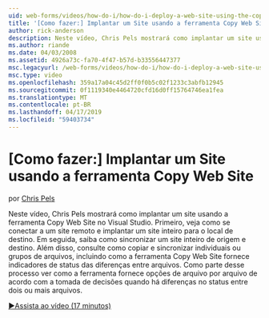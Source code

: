 ```yaml
---
uid: web-forms/videos/how-do-i/how-do-i-deploy-a-web-site-using-the-copy-web-site-tool
title: '[Como fazer:] Implantar um Site usando a ferramenta Copy Web Site | Microsoft Docs'
author: rick-anderson
description: Neste vídeo, Chris Pels mostrará como implantar um site usando a ferramenta Copy Web Site no Visual Studio. Primeiro veja como se conectar a um site remoto e...
ms.author: riande
ms.date: 04/03/2008
ms.assetid: 4926a73c-fa70-4f47-b57d-b33556447377
msc.legacyurl: /web-forms/videos/how-do-i/how-do-i-deploy-a-web-site-using-the-copy-web-site-tool
msc.type: video
ms.openlocfilehash: 359a17a04c45d2ff0f0b5c02f1233c3abfb12945
ms.sourcegitcommit: 0f1119340e4464720cfd16d0ff15764746ea1fea
ms.translationtype: MT
ms.contentlocale: pt-BR
ms.lasthandoff: 04/17/2019
ms.locfileid: "59403734"
---
```

# <a name="how-do-i-deploy-a-web-site-using-the-copy-web-site-tool"></a>[Como fazer:] Implantar um Site usando a ferramenta Copy Web Site

por [Chris Pels](https://twitter.com/chrispels)

Neste vídeo, Chris Pels mostrará como implantar um site usando a ferramenta Copy Web Site no Visual Studio. Primeiro, veja como se conectar a um site remoto e implantar um site inteiro para o local de destino. Em seguida, saiba como sincronizar um site inteiro de origem e destino. Além disso, consulte como copiar e sincronizar individuais ou grupos de arquivos, incluindo como a ferramenta Copy Web Site fornece indicadores de status das diferenças entre arquivos. Como parte desse processo ver como a ferramenta fornece opções de arquivo por arquivo de acordo com a tomada de decisões quando há diferenças no status entre dois ou mais arquivos.

[&#9654;Assista ao vídeo (17 minutos)](https://channel9.msdn.com/Blogs/ASP-NET-Site-Videos/how-do-i-deploy-a-web-site-using-the-copy-web-site-tool)
